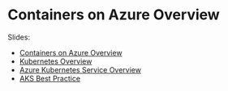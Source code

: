 # Containers on Azure Overview

Slides: 
- [Containers on Azure Overview](https://aka.ms/containers-overview)
- [Kubernetes Overview](https://aka.ms/k8s-101)
- [Azure Kubernetes Service Overview](https://aka.ms/aks-overview)
- [AKS Best Practice](https://aka.ms/aks-best-practices)


